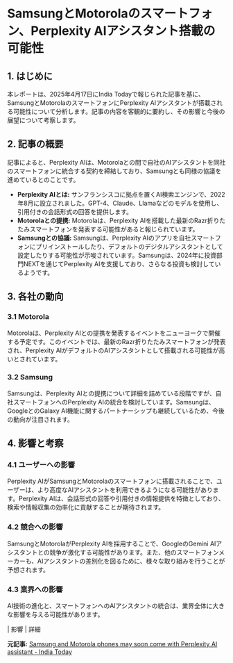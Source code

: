 # SamsungとMotorolaのスマートフォン、Perplexity AIアシスタント搭載の可能性

## 1. はじめに

本レポートは、2025年4月17日にIndia Todayで報じられた記事を基に、SamsungとMotorolaのスマートフォンにPerplexity AIアシスタントが搭載される可能性について分析します。記事の内容を客観的に要約し、その影響と今後の展望について考察します。

## 2. 記事の概要

記事によると、Perplexity AIは、Motorolaとの間で自社のAIアシスタントを同社のスマートフォンに統合する契約を締結しており、Samsungとも同様の協議を進めているとのことです。

* **Perplexity AIとは:** サンフランシスコに拠点を置くAI検索エンジンで、2022年8月に設立されました。GPT-4、Claude、Llamaなどのモデルを使用し、引用付きの会話形式の回答を提供します。
* **Motorolaとの提携:** Motorolaは、Perplexity AIを搭載した最新のRazr折りたたみスマートフォンを発表する可能性があると報じられています。
* **Samsungとの協議:** Samsungは、Perplexity AIのアプリを自社スマートフォンにプリインストールしたり、デフォルトのデジタルアシスタントとして設定したりする可能性が示唆されています。Samsungは、2024年に投資部門NEXTを通じてPerplexity AIを支援しており、さらなる投資も検討しているようです。

## 3. 各社の動向

### 3.1 Motorola

Motorolaは、Perplexity AIとの提携を発表するイベントをニューヨークで開催する予定です。このイベントでは、最新のRazr折りたたみスマートフォンが発表され、Perplexity AIがデフォルトのAIアシスタントとして搭載される可能性が高いとされています。

### 3.2 Samsung

Samsungは、Perplexity AIとの提携について詳細を詰めている段階ですが、自社スマートフォンへのPerplexity AIの統合を検討しています。Samsungは、GoogleとのGalaxy AI機能に関するパートナーシップも継続しているため、今後の動向が注目されます。

## 4. 影響と考察

### 4.1 ユーザーへの影響

Perplexity AIがSamsungとMotorolaのスマートフォンに搭載されることで、ユーザーは、より高度なAIアシスタントを利用できるようになる可能性があります。Perplexity AIは、会話形式の回答や引用付きの情報提供を特徴としており、検索や情報収集の効率化に貢献することが期待されます。

### 4.2 競合への影響

SamsungとMotorolaがPerplexity AIを採用することで、GoogleのGemini AIアシスタントとの競争が激化する可能性があります。また、他のスマートフォンメーカーも、AIアシスタントの差別化を図るために、様々な取り組みを行うことが予想されます。

### 4.3 業界への影響

AI技術の進化と、スマートフォンへのAIアシスタントの統合は、業界全体に大きな影響を与える可能性があります。

| 影響 | 詳細 

**元記事:** [Samsung and Motorola phones may soon come with Perplexity AI assistant - India Today](https://www.indiatoday.in/technology/news/story/samsung-and-motorola-phones-may-soon-come-with-perplexity-ai-assistant-2710518-2025-04-17)
